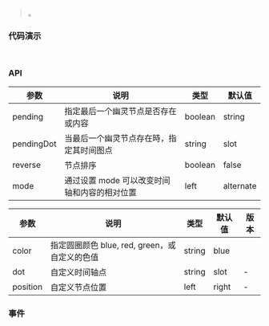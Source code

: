 #   

>  。


###  代码演示

```
 
```

### API
参数|说明|类型|默认值
--|--|--|--
pending|指定最后一个幽灵节点是否存在或内容|boolean|string|slot|false
pendingDot|当最后一个幽灵节点存在時，指定其时间图点|string|slot|<Icon type="loading" />
reverse|节点排序|boolean|false
mode|通过设置 mode 可以改变时间轴和内容的相对位置|left | alternate | right|


参数|说明|类型|默认值|版本
--|--|--|--|--
color|指定圆圈颜色 blue, red, green，或自定义的色值|string|blue|
dot|自定义时间轴点|string|slot|-|
position|自定义节点位置|left | right|-|1.5.0
 


### 事件

 

